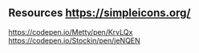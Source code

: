 


## Resources  https://simpleicons.org/
https://codepen.io/Metty/pen/KrvLQx
https://codepen.io/Stockin/pen/jeNQEN



